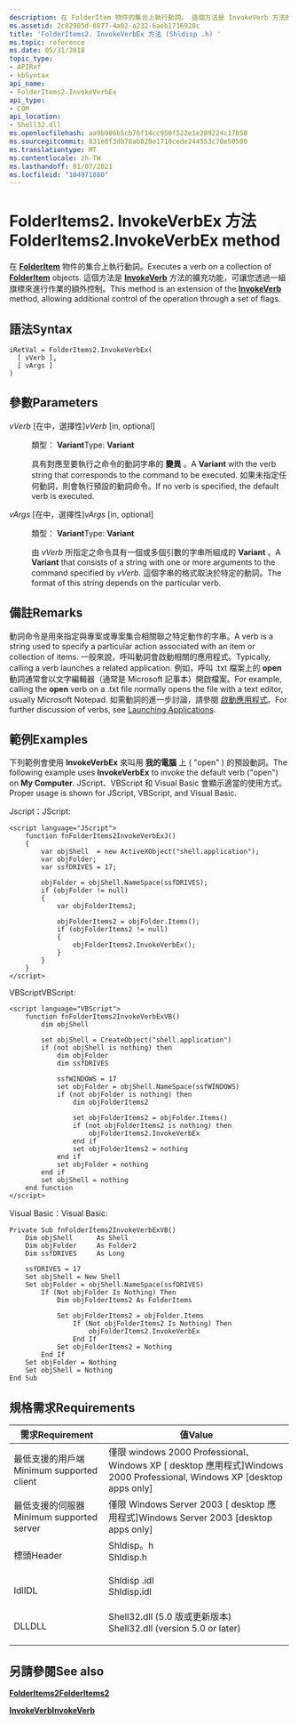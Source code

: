 ```yaml
---
description: 在 FolderItem 物件的集合上執行動詞。 這個方法是 InvokeVerb 方法的擴充功能，可讓您透過一組旗標來進行作業的額外控制。
ms.assetid: 2c02985d-8877-4a02-a232-6aeb1716928c
title: 'FolderItems2. InvokeVerbEx 方法 (Shldisp .h) '
ms.topic: reference
ms.date: 05/31/2018
topic_type:
- APIRef
- kbSyntax
api_name:
- FolderItems2.InvokeVerbEx
api_type:
- COM
api_location:
- Shell32.dll
ms.openlocfilehash: aa9b986b5cb76f14cc950f522e1e289224c17b58
ms.sourcegitcommit: 831e8f3db78ab820e1710cede244553c70e50500
ms.translationtype: MT
ms.contentlocale: zh-TW
ms.lasthandoff: 01/07/2021
ms.locfileid: "104971880"
---
```

# <a name="folderitems2invokeverbex-method"></a><span data-ttu-id="7320c-104">FolderItems2. InvokeVerbEx 方法</span><span class="sxs-lookup"><span data-stu-id="7320c-104">FolderItems2.InvokeVerbEx method</span></span>

<span data-ttu-id="7320c-105">在 [**FolderItem**](folderitem.md) 物件的集合上執行動詞。</span><span class="sxs-lookup"><span data-stu-id="7320c-105">Executes a verb on a collection of [**FolderItem**](folderitem.md) objects.</span></span> <span data-ttu-id="7320c-106">這個方法是 [**InvokeVerb**](folderitem-invokeverb.md) 方法的擴充功能，可讓您透過一組旗標來進行作業的額外控制。</span><span class="sxs-lookup"><span data-stu-id="7320c-106">This method is an extension of the [**InvokeVerb**](folderitem-invokeverb.md) method, allowing additional control of the operation through a set of flags.</span></span>

## <a name="syntax"></a><span data-ttu-id="7320c-107">語法</span><span class="sxs-lookup"><span data-stu-id="7320c-107">Syntax</span></span>


```JScript
iRetVal = FolderItems2.InvokeVerbEx(
  [ vVerb ],
  [ vArgs ]
)
```



## <a name="parameters"></a><span data-ttu-id="7320c-108">參數</span><span class="sxs-lookup"><span data-stu-id="7320c-108">Parameters</span></span>

<dl> <dt>

<span data-ttu-id="7320c-109">*vVerb* \[在中，選擇性\]</span><span class="sxs-lookup"><span data-stu-id="7320c-109">*vVerb* \[in, optional\]</span></span>
</dt> <dd>

<span data-ttu-id="7320c-110">類型： **Variant**</span><span class="sxs-lookup"><span data-stu-id="7320c-110">Type: **Variant**</span></span>

<span data-ttu-id="7320c-111">具有對應至要執行之命令的動詞字串的 **變異** 。</span><span class="sxs-lookup"><span data-stu-id="7320c-111">A **Variant** with the verb string that corresponds to the command to be executed.</span></span> <span data-ttu-id="7320c-112">如果未指定任何動詞，則會執行預設的動詞命令。</span><span class="sxs-lookup"><span data-stu-id="7320c-112">If no verb is specified, the default verb is executed.</span></span>

</dd> <dt>

<span data-ttu-id="7320c-113">*vArgs* \[在中，選擇性\]</span><span class="sxs-lookup"><span data-stu-id="7320c-113">*vArgs* \[in, optional\]</span></span>
</dt> <dd>

<span data-ttu-id="7320c-114">類型： **Variant**</span><span class="sxs-lookup"><span data-stu-id="7320c-114">Type: **Variant**</span></span>

<span data-ttu-id="7320c-115">由 *vVerb* 所指定之命令具有一個或多個引數的字串所組成的 **Variant** 。</span><span class="sxs-lookup"><span data-stu-id="7320c-115">A **Variant** that consists of a string with one or more arguments to the command specified by *vVerb*.</span></span> <span data-ttu-id="7320c-116">這個字串的格式取決於特定的動詞。</span><span class="sxs-lookup"><span data-stu-id="7320c-116">The format of this string depends on the particular verb.</span></span>

</dd> </dl>

## <a name="remarks"></a><span data-ttu-id="7320c-117">備註</span><span class="sxs-lookup"><span data-stu-id="7320c-117">Remarks</span></span>

<span data-ttu-id="7320c-118">動詞命令是用來指定與專案或專案集合相關聯之特定動作的字串。</span><span class="sxs-lookup"><span data-stu-id="7320c-118">A verb is a string used to specify a particular action associated with an item or collection of items.</span></span> <span data-ttu-id="7320c-119">一般來說，呼叫動詞會啟動相關的應用程式。</span><span class="sxs-lookup"><span data-stu-id="7320c-119">Typically, calling a verb launches a related application.</span></span> <span data-ttu-id="7320c-120">例如，呼叫 .txt 檔案上的 **open** 動詞通常會以文字編輯器（通常是 Microsoft 記事本）開啟檔案。</span><span class="sxs-lookup"><span data-stu-id="7320c-120">For example, calling the **open** verb on a .txt file normally opens the file with a text editor, usually Microsoft Notepad.</span></span> <span data-ttu-id="7320c-121">如需動詞的進一步討論，請參閱 [啟動應用程式](launch.md)。</span><span class="sxs-lookup"><span data-stu-id="7320c-121">For further discussion of verbs, see [Launching Applications](launch.md).</span></span>

## <a name="examples"></a><span data-ttu-id="7320c-122">範例</span><span class="sxs-lookup"><span data-stu-id="7320c-122">Examples</span></span>

<span data-ttu-id="7320c-123">下列範例會使用 **InvokeVerbEx** 來叫用 **我的電腦** 上 ( "open" ) 的預設動詞。</span><span class="sxs-lookup"><span data-stu-id="7320c-123">The following example uses **InvokeVerbEx** to invoke the default verb ("open") on **My Computer**.</span></span> <span data-ttu-id="7320c-124">JScript、VBScript 和 Visual Basic 會顯示適當的使用方式。</span><span class="sxs-lookup"><span data-stu-id="7320c-124">Proper usage is shown for JScript, VBScript, and Visual Basic.</span></span>

<span data-ttu-id="7320c-125">Jscript：</span><span class="sxs-lookup"><span data-stu-id="7320c-125">JScript:</span></span>


```JScript
<script language="JScript">
    function fnFolderItems2InvokeVerbExJ()
    {
        var objShell  = new ActiveXObject("shell.application");
        var objFolder;
        var ssfDRIVES = 17;
        
        objFolder = objShell.NameSpace(ssfDRIVES);
        if (objFolder != null)
        {
            var objFolderItems2;
            
            objFolderItems2 = objFolder.Items();
            if (objFolderItems2 != null)
            {
                objFolderItems2.InvokeVerbEx();
            }
        }
    }
</script>
```



<span data-ttu-id="7320c-126">VBScript</span><span class="sxs-lookup"><span data-stu-id="7320c-126">VBScript:</span></span>


```VB
<script language="VBScript">
    function fnFolderItems2InvokeVerbExVB()
        dim objShell
        
        set objShell = CreateObject("shell.application")
        if (not objShell is nothing) then
            dim objFolder
            dim ssfDRIVES
                
            ssfWINDOWS = 17
            set objFolder = objShell.NameSpace(ssfWINDOWS)
            if (not objFolder is nothing) then
                dim objFolderItems2
                        
                set objFolderItems2 = objFolder.Items()
                if (not objFolderItems2 is nothing) then
                    objFolderItems2.InvokeVerbEx
                end if
                set objFolderItems2 = nothing
            end if
            set objFolder = nothing
        end if
        set objShell = nothing
    end function
</script>
```



<span data-ttu-id="7320c-127">Visual Basic：</span><span class="sxs-lookup"><span data-stu-id="7320c-127">Visual Basic:</span></span>


```VB
Private Sub fnFolderItems2InvokeVerbExVB()
    Dim objShell      As Shell
    Dim objFolder     As Folder2
    Dim ssfDRIVES     As Long
    
    ssfDRIVES = 17
    Set objShell = New Shell
    Set objFolder = objShell.NameSpace(ssfDRIVES)
        If (Not objFolder Is Nothing) Then
            Dim objFolderItems2 As FolderItems
            
            Set objFolderItems2 = objFolder.Items
                If (Not objFolderItems2 Is Nothing) Then
                    objFolderItems2.InvokeVerbEx
                End If
            Set objFolderItems2 = Nothing
        End If
    Set objFolder = Nothing
    Set objShell = Nothing
End Sub
```



## <a name="requirements"></a><span data-ttu-id="7320c-128">規格需求</span><span class="sxs-lookup"><span data-stu-id="7320c-128">Requirements</span></span>



| <span data-ttu-id="7320c-129">需求</span><span class="sxs-lookup"><span data-stu-id="7320c-129">Requirement</span></span> | <span data-ttu-id="7320c-130">值</span><span class="sxs-lookup"><span data-stu-id="7320c-130">Value</span></span> |
|-------------------------------------|---------------------------------------------------------------------------------------------------------------|
| <span data-ttu-id="7320c-131">最低支援的用戶端</span><span class="sxs-lookup"><span data-stu-id="7320c-131">Minimum supported client</span></span><br/> | <span data-ttu-id="7320c-132">僅限 windows 2000 Professional、Windows XP \[ desktop 應用程式\]</span><span class="sxs-lookup"><span data-stu-id="7320c-132">Windows 2000 Professional, Windows XP \[desktop apps only\]</span></span><br/>                                        |
| <span data-ttu-id="7320c-133">最低支援的伺服器</span><span class="sxs-lookup"><span data-stu-id="7320c-133">Minimum supported server</span></span><br/> | <span data-ttu-id="7320c-134">僅限 Windows Server 2003 \[ desktop 應用程式\]</span><span class="sxs-lookup"><span data-stu-id="7320c-134">Windows Server 2003 \[desktop apps only\]</span></span><br/>                                                          |
| <span data-ttu-id="7320c-135">標頭</span><span class="sxs-lookup"><span data-stu-id="7320c-135">Header</span></span><br/>                   | <dl> <span data-ttu-id="7320c-136"><dt>Shldisp。h</dt></span><span class="sxs-lookup"><span data-stu-id="7320c-136"><dt>Shldisp.h</dt></span></span> </dl>                          |
| <span data-ttu-id="7320c-137">Idl</span><span class="sxs-lookup"><span data-stu-id="7320c-137">IDL</span></span><br/>                      | <dl> <span data-ttu-id="7320c-138"><dt>Shldisp .idl</dt></span><span class="sxs-lookup"><span data-stu-id="7320c-138"><dt>Shldisp.idl</dt></span></span> </dl>                        |
| <span data-ttu-id="7320c-139">DLL</span><span class="sxs-lookup"><span data-stu-id="7320c-139">DLL</span></span><br/>                      | <dl> <span data-ttu-id="7320c-140"><dt>Shell32.dll (5.0 版或更新版本) </dt></span><span class="sxs-lookup"><span data-stu-id="7320c-140"><dt>Shell32.dll (version 5.0 or later)</dt></span></span> </dl> |



## <a name="see-also"></a><span data-ttu-id="7320c-141">另請參閱</span><span class="sxs-lookup"><span data-stu-id="7320c-141">See also</span></span>

<dl> <dt>

[<span data-ttu-id="7320c-142">**FolderItems2**</span><span class="sxs-lookup"><span data-stu-id="7320c-142">**FolderItems2**</span></span>](folderitems2-object.md)
</dt> <dt>

[<span data-ttu-id="7320c-143">**InvokeVerb**</span><span class="sxs-lookup"><span data-stu-id="7320c-143">**InvokeVerb**</span></span>](folderitem-invokeverb.md)
</dt> </dl>

 

 




